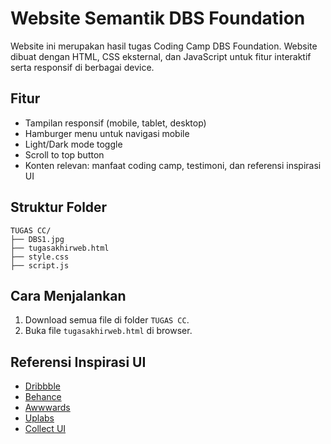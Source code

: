 # Website Semantik DBS Foundation

Website ini merupakan hasil tugas Coding Camp DBS Foundation. Website dibuat dengan HTML, CSS eksternal, dan JavaScript untuk fitur interaktif serta responsif di berbagai device.

## Fitur
- Tampilan responsif (mobile, tablet, desktop)
- Hamburger menu untuk navigasi mobile
- Light/Dark mode toggle
- Scroll to top button
- Konten relevan: manfaat coding camp, testimoni, dan referensi inspirasi UI

## Struktur Folder
```
TUGAS CC/
├── DBS1.jpg
├── tugasakhirweb.html
├── style.css
├── script.js
```

## Cara Menjalankan
1. Download semua file di folder `TUGAS CC`.
2. Buka file `tugasakhirweb.html` di browser.

## Referensi Inspirasi UI
- [Dribbble](https://dribbble.com)
- [Behance](https://behance.net)
- [Awwwards](https://awwwards.com)
- [Uplabs](https://uplabs.com)
- [Collect UI](https://collectui.com)
